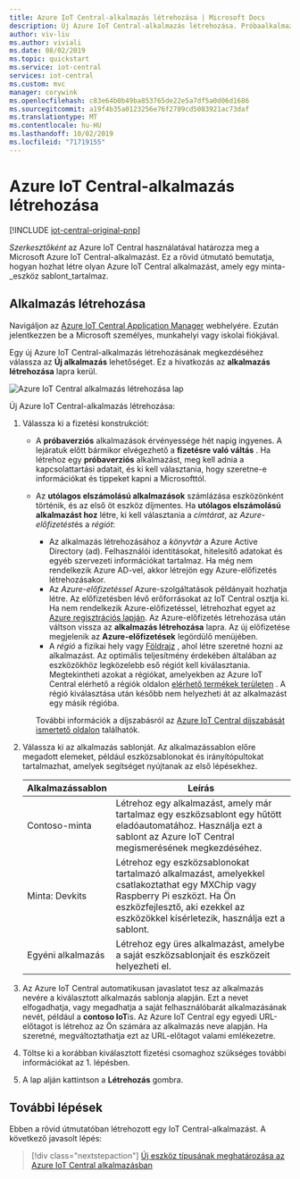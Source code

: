 ```yaml
---
title: Azure IoT Central-alkalmazás létrehozása | Microsoft Docs
description: Új Azure IoT Central-alkalmazás létrehozása. Próbaalkalmazás vagy használatalapú fizetéses alkalmazás létrehozása alkalmazássablonnal.
author: viv-liu
ms.author: viviali
ms.date: 08/02/2019
ms.topic: quickstart
ms.service: iot-central
services: iot-central
ms.custom: mvc
manager: corywink
ms.openlocfilehash: c83e64b0b49ba853765de22e5a7df5a0d06d1686
ms.sourcegitcommit: a19f4b35a0123256e76f2789cd5083921ac73daf
ms.translationtype: MT
ms.contentlocale: hu-HU
ms.lasthandoff: 10/02/2019
ms.locfileid: "71719155"
---
```

# <a name="create-an-azure-iot-central-application"></a>Azure IoT Central-alkalmazás létrehozása

[!INCLUDE [iot-central-original-pnp](../../includes/iot-central-original-pnp-note.md)]

_Szerkesztőként_ az Azure IoT Central használatával határozza meg a Microsoft Azure IoT Central-alkalmazást. Ez a rövid útmutató bemutatja, hogyan hozhat létre olyan Azure IoT Central alkalmazást, amely egy minta- _eszköz sablont_tartalmaz.

## <a name="create-an-application"></a>Alkalmazás létrehozása

Navigáljon az [Azure IoT Central Application Manager](https://aka.ms/iotcentral) webhelyére. Ezután jelentkezzen be a Microsoft személyes, munkahelyi vagy iskolai fiókjával.

Egy új Azure IoT Central-alkalmazás létrehozásának megkezdéséhez válassza az **Új alkalmazás** lehetőséget. Ez a hivatkozás az **alkalmazás létrehozása** lapra kerül.

![Azure IoT Central alkalmazás létrehozása lap](media/quick-deploy-iot-central/iotcentralcreate.png)

Új Azure IoT Central-alkalmazás létrehozása:

1. Válassza ki a fizetési konstrukciót:
   - A **próbaverziós** alkalmazások érvényessége hét napig ingyenes. A lejáratuk előtt bármikor elvégezhető a **fizetésre való váltás** . Ha létrehoz egy **próbaverziós** alkalmazást, meg kell adnia a kapcsolattartási adatait, és ki kell választania, hogy szeretne-e információkat és tippeket kapni a Microsofttól.
   - Az **utólagos elszámolású alkalmazások** számlázása eszközönként történik, és az első öt eszköz díjmentes. Ha **utólagos elszámolású alkalmazást hoz** létre, ki kell választania a *címtárat*, az *Azure-előfizetést*és a *régiót*:
        - Az alkalmazás létrehozásához a *könyvtár* a Azure Active Directory (ad). Felhasználói identitásokat, hitelesítő adatokat és egyéb szervezeti információkat tartalmaz. Ha még nem rendelkezik Azure AD-vel, akkor létrejön egy Azure-előfizetés létrehozásakor.
        - Az *Azure-előfizetéssel* Azure-szolgáltatások példányait hozhatja létre. Az előfizetésben lévő erőforrásokat az IoT Central osztja ki. Ha nem rendelkezik Azure-előfizetéssel, létrehozhat egyet az [Azure regisztrációs lapján](https://aka.ms/createazuresubscription). Az Azure-előfizetés létrehozása után váltson vissza az **alkalmazás létrehozása** lapra. Az új előfizetése megjelenik az **Azure-előfizetések** legördülő menüjében.
        - A *régió* a fizikai hely vagy [Földrajz](https://azure.microsoft.com/global-infrastructure/geographies/) , ahol létre szeretné hozni az alkalmazást. Az optimális teljesítmény érdekében általában az eszközökhöz legközelebb eső régiót kell kiválasztania. Megtekintheti azokat a régiókat, amelyekben az Azure IoT Central elérhető a régiók oldalon [elérhető termékek területen](https://azure.microsoft.com/global-infrastructure/services/?products=iot-central) . A régió kiválasztása után később nem helyezheti át az alkalmazást egy másik régióba.

        További információk a díjszabásról az [Azure IoT Central díjszabását ismertető oldalon](https://azure.microsoft.com/pricing/details/iot-central/) találhatók.

1. Válassza ki az alkalmazás sablonját. Az alkalmazássablon előre megadott elemeket, például eszközsablonokat és irányítópultokat tartalmazhat, amelyek segítséget nyújtanak az első lépésekhez.

    | Alkalmazássablon | Leírás |
    | -------------------- | ----------- |
    | Contoso-minta       | Létrehoz egy alkalmazást, amely már tartalmaz egy eszközsablont egy hűtött eladóautomatához. Használja ezt a sablont az Azure IoT Central megismerésének megkezdéséhez. |
    | Minta: Devkits       | Létrehoz egy eszközsablonokat tartalmazó alkalmazást, amelyekkel csatlakoztathat egy MXChip vagy Raspberry Pi eszközt. Ha Ön eszközfejlesztő, aki ezekkel az eszközökkel kísérletezik, használja ezt a sablont. |
    | Egyéni alkalmazás   | Létrehoz egy üres alkalmazást, amelybe a saját eszközsablonjait és eszközeit helyezheti el. |

1. Az Azure IoT Central automatikusan javaslatot tesz az alkalmazás nevére a kiválasztott alkalmazás sablonja alapján. Ezt a nevet elfogadhatja, vagy megadhatja a saját felhasználóbarát alkalmazásának nevét, például a **contoso IoT**is. Az Azure IoT Central egy egyedi URL-előtagot is létrehoz az Ön számára az alkalmazás neve alapján. Ha szeretné, megváltoztathatja ezt az URL-előtagot valami emlékezetre.

1. Töltse ki a korábban kiválasztott fizetési csomaghoz szükséges további információkat az 1. lépésben.

1. A lap alján kattintson a **Létrehozás** gombra.

## <a name="next-steps"></a>További lépések

Ebben a rövid útmutatóban létrehozott egy IoT Central-alkalmazást. A következő javasolt lépés:

> [!div class="nextstepaction"]
> [Új eszköz típusának meghatározása az Azure IoT Central alkalmazásban](./tutorial-define-device-type.md)
